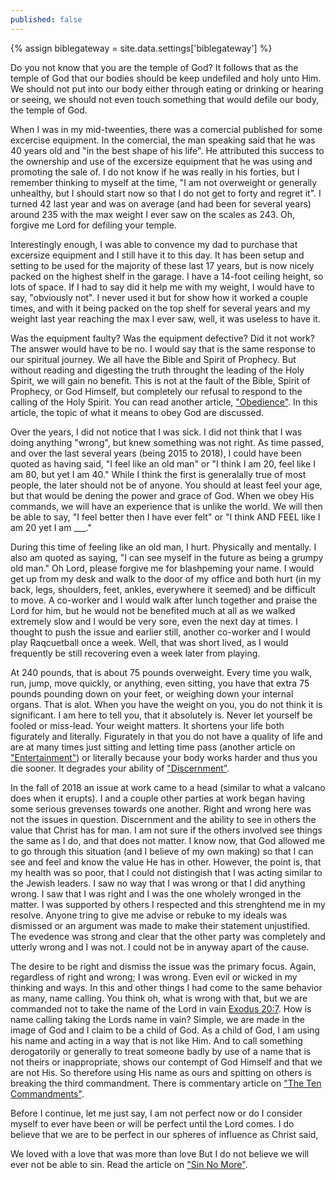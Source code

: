 ```yaml
---
published: false
---
```

{% assign biblegateway = site.data.settings['biblegateway'] %}

Do you not know that you are the temple of God? It follows that as the temple of God that our bodies should be keep undefiled and holy unto Him. We should not put into our body either through eating or drinking or hearing or seeing, we should not even touch something that would defile our body, the temple of God.

When I was in my mid-tweenties, there was a comercial published for some excercise equipment. In the comercial, the man speaking said that he was 40 years old and "in the best shape of his life". He attributed this success to the ownership and use of the excersize equipment that he was using and promoting the sale of. I do not know if he was really in his forties, but I remember thinking to myself at the time, "I am not overweight or generally unhealthy, but I should start now so that I do not get to forty and regret it". I turned 42 last year and was on average (and had been for several years) around 235 with the max weight I ever saw on the scales as 243. Oh, forgive me Lord for defiling your temple.

Interestingly enough, I was able to convence my dad to purchase that excersize equipment and I still have it to this day. It has been setup and setting to be used for the majority of these last 17 years, but is now nicely packed on the highest shelf in the garage. I have a 14-foot ceiling height, so lots of space. If I had to say did it help me with my weight, I would have to say, "obviously not". I never used it but for show how it worked a couple times, and with it being packed on the top shelf for several years and my weight last year reaching the max I ever saw, well, it was useless to have it.

Was the equipment faulty? Was the equipment defective? Did it not work? The answer would have to be no. I would say that is the same response to our spiritual journey. We all have the Bible and Spirit of Prophecy. But without reading and digesting the truth throught the leading of the Holy Spirit, we will gain no benefit. This is not at the fault of the Bible, Spirit of Prophecy, or God Himself, but completely our refusal to respond to the calling of the Holy Spirit. You can read another article, ["Obedience"](Obedience). In this article, the topic of what it means to obey God are discussed.

Over the years, I did not notice that I was sick. I did not think that I was doing anything "wrong", but knew something was not right. As time passed, and over the last several years (being 2015 to 2018), I could have been quoted as having said, "I feel like an old man" or "I think I am 20, feel like I am 80, but yet I am 40." While I think the first is generalally true of most people, the later should not be of anyone. You should at least feel your age, but that would be dening the power and grace of God. When we obey His commands, we will have an experience that is unlike the world. We will then be able to say, "I feel better then I have ever felt" or "I think AND FEEL like I am 20 yet I am ___."

During this time of feeling like an old man, I hurt. Physically and mentally. I also am quoted as saying, "I can see myself in the future as being a grumpy old man." Oh Lord, please forgive me for blashpeming your name. I would get up from my desk and walk to the door of my office and both hurt (in my back, legs, shoulders, feet, ankles, everywhere it seemed) and be difficult to move. A co-worker and I would walk after lunch together and praise the Lord for him, but he would not be benefited much at all as we walked extremely slow and I would be very sore, even the next day at times. I thought to push the issue and earlier still, another co-worker and I would play Raqcuetball once a week. Well, that was short lived, as I would frequently be still recovering even a week later from playing.

At 240 pounds, that is about 75 pounds overweight. Every time you walk, run, jump, move quickly, or anything, even sitting, you have that extra 75 pounds pounding down on your feet, or weighing down your internal organs. That is alot. When you have the weight on you, you do not think it is significant. I am here to tell you, that it absolutely is. Never let yourself be fooled or miss-lead. Your weight matters. It shortens your life both figurately and literally. Figurately in that you do not have a quality of life and are at many times just sitting and letting time pass (another article on ["Entertainment"](Entertainment)) or literally because your body works harder and thus you die sooner. It degrades your ability of ["Discernment"](Discernment).

In the fall of 2018 an issue at work came to a head (similar to what a valcano does when it erupts). I and a couple other parties at work began having some serious grevenses towards one another. Right and wrong here was not the issues in question. Discernment and the ability to see in others the value that Christ has for man. I am not sure if the others involved see things the same as I do, and that does not matter. I know now, that God allowed me to go through this situation (and I believe of my own making) so that I can see and feel and know the value He has in other. However, the point is, that my health was so poor, that I could not distingish that I was acting similar to the Jewish leaders. I saw no way that I was wrong or that I did anything wrong. I saw that I was right and I was the one wholely wronged in the matter. I was supported by others I respected and this strenghtend me in my resolve. Anyone tring to give me advise or rebuke to my ideals was dismissed or an argument was made to make their statement unjustified. The evedence was strong and clear that the other party was completely and utterly wrong and I was not. I could not be in anyway apart of the cause.

The desire to be right and dismiss the issue was the primary focus. Again, regardless of right and wrong; I was wrong. Even evil or wicked in my thinking and ways. In this and other things I had come to the same behavior as many, name calling. You think oh, what is wrong with that, but we are commanded not to take the name of the Lord in vain [Exodus 20:7]({{biblegateway}}Exodus+20%3A7). How is name calling taking the Lords name in vain? Simple, we are made in the image of God and I claim to be a child of God. As a child of God, I am using his name and acting in a way that is not like Him. And to call something derogatorily or generally to treat someone badly by use of a name that is not theirs or inappropriate, shows our contempt of God Himself and that we are not His. So therefore using His name as ours and spitting on others is breaking the third commandment. There is commentary article on ["The Ten Commandments"](The-Ten-Commandments).

Before I continue, let me just say, I am not perfect now or do I consider myself to ever have been or will be perfect until the Lord comes. I do believe that we are to be perfect in our spheres of influence as Christ said,
>
We loved with a love that was more than love
But I do not believe we will ever not be able to sin. Read the article on ["Sin No More"](Sin-No-More).


































